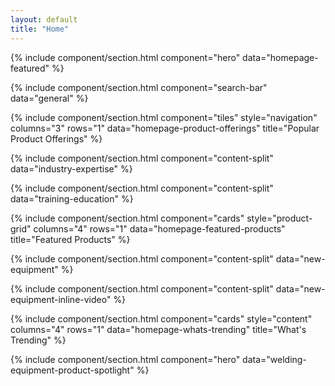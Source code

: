```yaml
---
layout: default
title: "Home"
---
```


{% include component/section.html 
	component="hero"
	data="homepage-featured" %}

{% include component/section.html 
	component="search-bar"
	data="general" %}

{% include component/section.html
	component="tiles" 
	style="navigation"
	columns="3"
	rows="1"
	data="homepage-product-offerings"
	title="Popular Product Offerings" %}

{% include component/section.html 
	component="content-split"
	data="industry-expertise" %}

{% include component/section.html 
	component="content-split"
	data="training-education" %}

{% include component/section.html
	component="cards" 
	style="product-grid"
	columns="4"
	rows="1"
	data="homepage-featured-products"
	title="Featured Products" %}

{% include component/section.html 
	component="content-split"
	data="new-equipment" %}
	
{% include component/section.html 
	component="content-split"
	data="new-equipment-inline-video" %}

{% include component/section.html 
	component="cards"
	style="content"
	columns="4"
	rows="1"
	data="homepage-whats-trending"
	title="What's Trending" %}

{% include component/section.html 
	component="hero"
	data="welding-equipment-product-spotlight" %}
